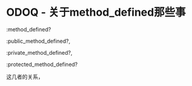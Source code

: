 # ODOQ - 关于method_defined那些事
 :method_defined?
 
 :public_method_defined?,
 
 :private_method_defined?,
 
 :protected_method_defined?
 
 这几者的关系，